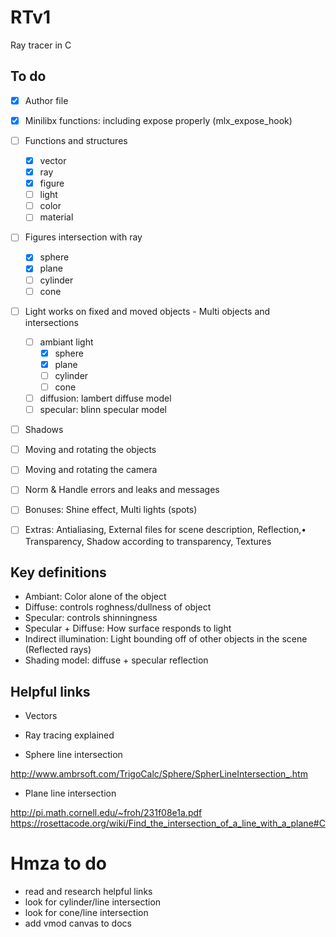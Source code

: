 # RTv1

Ray tracer in C

## To do

- [X] Author file
- [X] Minilibx functions: including expose properly (mlx_expose_hook)
- [ ] Functions and structures 
    - [X] vector
    - [X] ray
    - [X] figure
    - [ ] light
    - [ ] color
    - [ ] material
- [ ] Figures intersection with ray
    - [X] sphere
    - [X] plane
    - [ ] cylinder
    - [ ] cone
- [ ] Light works on fixed and moved objects - Multi objects and intersections
    - [ ] ambiant light
        - [X] sphere
        - [X] plane
        - [ ] cylinder
        - [ ] cone
    - [ ] diffusion: lambert diffuse model
    - [ ] specular: blinn specular model
- [ ] Shadows
- [ ] Moving and rotating the objects
- [ ] Moving and rotating the camera
- [ ] Norm & Handle errors and leaks and messages
- [ ] Bonuses: Shine effect, Multi lights (spots)

- [ ] Extras: Antialiasing, External files for scene description, Reflection,• Transparency, Shadow according to transparency, Textures


## Key definitions

- Ambiant: Color alone of the object
- Diffuse: controls roghness/dullness of object
- Specular: controls shinningness
- Specular + Diffuse: How surface responds to light
- Indirect illumination: Light bounding off of other objects in the scene (Reflected rays)
- Shading model: diffuse + specular reflection

## Helpful links

- Vectors

- Ray tracing explained

- Sphere line intersection

http://www.ambrsoft.com/TrigoCalc/Sphere/SpherLineIntersection_.htm

- Plane line intersection

http://pi.math.cornell.edu/~froh/231f08e1a.pdf
https://rosettacode.org/wiki/Find_the_intersection_of_a_line_with_a_plane#C

# Hmza to do
- read and research helpful links
- look for cylinder/line intersection
- look for cone/line  intersection
- add vmod canvas to docs
